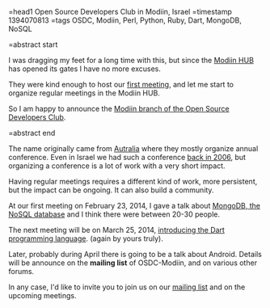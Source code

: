 =head1 Open Source Developers Club in Modiin, Israel
=timestamp 1394070813
=tags OSDC, Modiin, Perl, Python, Ruby, Dart, MongoDB, NoSQL

=abstract start

I was dragging my feet for a long time with this, but since the <a href="http://modiinhub.com/">Modiin HUB</a> has opened
its gates I have no more excuses.

They were kind enough to host our <a href="http://osdc.org.il/modiin/introduction-to-mongodb-the-nosql-database">first meeting</a>,
and let me start to organize regular meetings in the Modiin HUB.

So I am happy to announce the <a href="http://osdc.org.il/">Modiin branch of the Open Source Developers Club</a>.

=abstract end

The name originally came from <a href="http://osdc.com.au/">Autralia</a> where they mostly organize annual conference.
Even in Israel we had such a conference <a href="http://osdc.org.il/2006/">back in 2006</a>, but organizing a conference is
a lot of work with a very short impact.

Having regular meetings requires a different kind of work, more persistent, but the impact can be ongoing. It can also build a community.

At our first meeting on February 23, 2014, I gave a talk
about <a href="http://osdc.org.il/modiin/introduction-to-mongodb-the-nosql-database">MongoDB, the NoSQL database</a>
and I think there were between 20-30 people.

The next meeting will be on March 25, 2014, <a href="http://osdc.org.il/modiin/introduction-to-the-dart-programming-language">introducing the Dart programming language</a>.
(again by yours truly).

Later, probably during April there is going to be a talk about Android. Details will be announce on the <b>mailing list</b> of OSDC-Modiin,
and on various other forums.

In any case, I'd like to invite you to join us on our <a href="http://mail.osdc.org.il/mailman/listinfo/modiin">mailing list</a> and on
the upcoming meetings.

